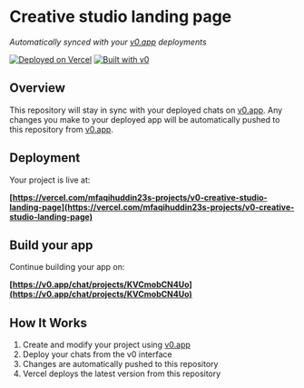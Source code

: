# Creative studio landing page

*Automatically synced with your [v0.app](https://v0.app) deployments*

[![Deployed on Vercel](https://img.shields.io/badge/Deployed%20on-Vercel-black?style=for-the-badge&logo=vercel)](https://vercel.com/mfaqihuddin23s-projects/v0-creative-studio-landing-page)
[![Built with v0](https://img.shields.io/badge/Built%20with-v0.app-black?style=for-the-badge)](https://v0.app/chat/projects/KVCmobCN4Uo)

## Overview

This repository will stay in sync with your deployed chats on [v0.app](https://v0.app).
Any changes you make to your deployed app will be automatically pushed to this repository from [v0.app](https://v0.app).

## Deployment

Your project is live at:

**[https://vercel.com/mfaqihuddin23s-projects/v0-creative-studio-landing-page](https://vercel.com/mfaqihuddin23s-projects/v0-creative-studio-landing-page)**

## Build your app

Continue building your app on:

**[https://v0.app/chat/projects/KVCmobCN4Uo](https://v0.app/chat/projects/KVCmobCN4Uo)**

## How It Works

1. Create and modify your project using [v0.app](https://v0.app)
2. Deploy your chats from the v0 interface
3. Changes are automatically pushed to this repository
4. Vercel deploys the latest version from this repository